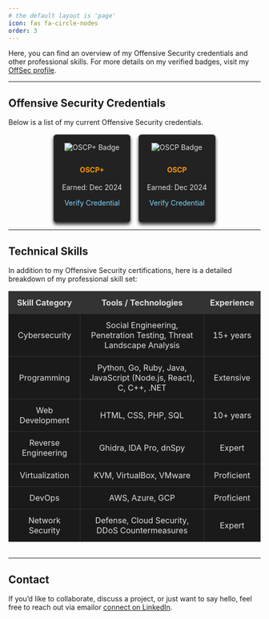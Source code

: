 ```yaml
---
# the default layout is 'page'
icon: fas fa-circle-nodes
order: 3
---
```


<style>
/* Updated Styles for Dark Theme */
.skills-section {
  margin-bottom: 2rem;
}

.skills-table {
  width: 100%;
  border-collapse: collapse;
  margin: 1rem 0;
  color: #e0e0e0;
  background-color: #1a1a1a;
}

.skills-table th,
.skills-table td {
  border: 1px solid #333;
  padding: 0.75rem;
  text-align: center;
}

.skills-table th {
  background-color: #333;
}

.badge-container {
  display: flex;
  flex-wrap: wrap;
  gap: 1rem;
  justify-content: center;
  margin-top: 1rem;
}

.badge-card {
  border: 1px solid #444;
  padding: 1rem;
  border-radius: 6px;
  background: #222;
  max-width: 250px;
  text-align: center;
  color: #e0e0e0;
  box-shadow: 0 4px 6px rgba(0, 0, 0, 0.8);
}

.badge-card img {
  max-width: 100%;
  height: auto;
  margin-bottom: 0.5rem;
}

.badge-card h4 {
  color: #ff9800;
}

.badge-card a {
  color: #80d8ff;
  text-decoration: none;
}

.badge-card a:hover {
  text-decoration: underline;
}
</style>

Here, you can find an overview of my Offensive Security credentials and other professional skills. For more details on my verified badges, visit my [OffSec profile](https://credentials.offsec.com/profile/mehmetcanyildiz/wallet).

---

## Offensive Security Credentials

Below is a list of my current Offensive Security credentials.

<div class="badge-container">
  <div class="badge-card">
    <img src="https://api.accredible.com/v1/frontend/credential_website_embed_image/certificate/126429062" alt="OSCP+ Badge">
    <h4>OSCP+</h4>
    <p>Earned: Dec 2024</p>
    <p>
      <a href="https://credentials.offsec.com/profile/mehmetcanyildiz/wallet" target="_blank">Verify Credential</a>
    </p>
  </div>
  <div class="badge-card">
    <img src="https://api.accredible.com/v1/frontend/credential_website_embed_image/certificate/126429051" alt="OSCP Badge">
    <h4>OSCP</h4>
    <p>Earned: Dec 2024</p>
    <p>
      <a href="https://credentials.offsec.com/profile/mehmetcanyildiz/wallet" target="_blank">Verify Credential</a>
    </p>
  </div>
</div>

---

## Technical Skills

In addition to my Offensive Security certifications, here is a detailed breakdown of my professional skill set:

<div class="skills-section">
  <table class="skills-table">
    <thead>
      <tr>
        <th>Skill Category</th>
        <th>Tools / Technologies</th>
        <th>Experience</th>
      </tr>
    </thead>
    <tbody>
      <tr>
        <td>Cybersecurity</td>
        <td>Social Engineering, Penetration Testing, Threat Landscape Analysis</td>
        <td>15+ years</td>
      </tr>
      <tr>
        <td>Programming</td>
        <td>Python, Go, Ruby, Java, JavaScript (Node.js, React), C, C++, .NET</td>
        <td>Extensive</td>
      </tr>
      <tr>
        <td>Web Development</td>
        <td>HTML, CSS, PHP, SQL</td>
        <td>10+ years</td>
      </tr>
      <tr>
        <td>Reverse Engineering</td>
        <td>Ghidra, IDA Pro, dnSpy</td>
        <td>Expert</td>
      </tr>
      <tr>
        <td>Virtualization</td>
        <td>KVM, VirtualBox, VMware</td>
        <td>Proficient</td>
      </tr>
      <tr>
        <td>DevOps</td>
        <td>AWS, Azure, GCP</td>
        <td>Proficient</td>
      </tr>
      <tr>
        <td>Network Security</td>
        <td>Defense, Cloud Security, DDoS Countermeasures</td>
        <td>Expert</td>
      </tr>
    </tbody>
  </table>
</div>

---

## Contact

If you’d like to collaborate, discuss a project, or just want to say hello, feel free to reach out via emailor [connect on LinkedIn](https://www.linkedin.com/in/un5t48l3/).
